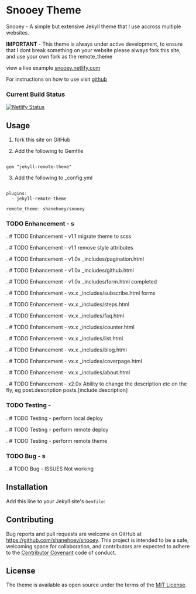 # Snooey Theme

Snooey - A simple but extensive Jekyll theme that I use accross multiple websites. 

**IMPORTANT** - This theme is always under active development, to ensure that I dont break something on your website please always fork this site, and use your own fork as the remote_theme

view a live example [snooey.netlify.com](https://snooey.netlify.com)

For instructions on how to use visit [github](https://github.com/shanehoey/snooey-template)

### Current Build Status

[![Netlify Status](https://api.netlify.com/api/v1/badges/531d26ad-f8c2-412d-900e-e4cfe05603b3/deploy-status)](https://app.netlify.com/sites/snooey/deploys)

##  Usage
1) fork this site on GitHub

2) Add the following to Gemfile

```

gem "jekyll-remote-theme"

```

3) Add the following to _config.yml 

```

plugins:
  - jekyll-remote-theme

remote_theme: shanehoey/snooey

```


### TODO Enhancement - s 

. # TODO Enhancement -   v1.1 migrate theme to scss

. # TODO Enhancement -   v1.1 remove style attributes 

. # TODO Enhancement -   v1.0x _includes/pagination.html

. # TODO Enhancement -   v1.0x _includes/github.html

. # TODO Enhancement -   v1.0x _includes/form.html completed 

. # TODO Enhancement -   vx.x _includes/subscribe.html forms

. # TODO Enhancement -   vx.x _includes/steps.html

. # TODO Enhancement -   vx.x _includes/faq.html

. # TODO Enhancement -   vx.x _includes/counter.html

. # TODO Enhancement -   vx.x _includes/list.html

. # TODO Enhancement -   vx.x _includes/blog.html

. # TODO Enhancement -   vx.x _includes/coverpage.html

. # TODO Enhancement -   vx.x _includes/about.html

. # TODO Enhancement -   x2.0x Ability to change the description etc on the fly,  eg post.description posts.[include.description] 


### TODO Testing - 

. # TODO Testing - perform local deploy

. # TODO Testing - perform remote deploy

. # TODO Testing - perform remote theme


### TODO Bug - s 

. # TODO Bug -   ISSUES Not working 

## Installation

Add this line to your Jekyll site's `Gemfile`:


## Contributing

Bug reports and pull requests are welcome on GitHub at https://github.com/shanehoey/snooey. This project is intended to be a safe, welcoming space for collaboration, and contributors are expected to adhere to the [Contributor Covenant](http://contributor-covenant.org) code of conduct.

## License

The theme is available as open source under the terms of the [MIT License](https://opensource.org/licenses/MIT).

